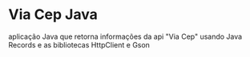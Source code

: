 # Via Cep Java

aplicação Java que retorna informações da api "Via Cep"
usando Java Records e as bibliotecas HttpClient e Gson